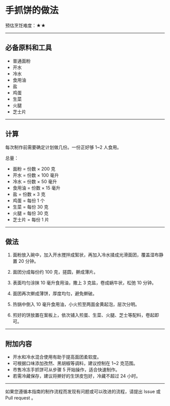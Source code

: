# 手抓饼的做法

预估烹饪难度：★★

---

## 必备原料和工具

- 普通面粉  
- 开水  
- 冷水  
- 食用油  
- 盐  
- 鸡蛋  
- 生菜  
- 火腿  
- 芝士片

---

## 计算

每次制作前需要确定计划做几份。一份正好够 1~2 人食用。

总量：

- 面粉 = 份数 × 200 克  
- 开水 = 份数 × 100 毫升  
- 冷水 = 份数 × 50 毫升  
- 食用油 = 份数 × 15 毫升  
- 盐 = 份数 × 3 克  
- 鸡蛋 = 每份 1 个  
- 生菜 = 每份 30 克  
- 火腿 = 每份 30 克  
- 芝士片 = 每份 1 片

---

## 做法

1. 面粉放入碗中，加入开水搅拌成絮状，再加入冷水揉成光滑面团，覆盖湿布静置 20 分钟。

2. 面团分成每份约 100 克，搓圆，擀成薄片。

3. 表面均匀涂抹 10 毫升食用油，撒上 3 克盐，卷成蜗牛状，松弛 10 分钟。

4. 面团再次擀成薄饼，厚度均匀，避免擀破。

5. 热锅中倒入 10 毫升食用油，小火煎至两面金黄起泡，层次分明。

6. 煎好的饼放置在案板上，依次铺入煎蛋、生菜、火腿、芝士等配料，卷起即可。

---

## 附加内容

- 开水和冷水混合使用有助于提高面团柔软度。
- 可根据口味添加孜然、黑胡椒等调料，建议控制在 1~2 克范围。
- 市售冷冻手抓饼可从步骤 5 开始操作，适合快速制作。
- 若需冷藏保存，建议将擀好的生饼皮包好，冷藏不超过 24 小时。

---

如果您遵循本指南的制作流程而发现有问题或可以改进的流程，请提出 Issue 或 Pull request 。
